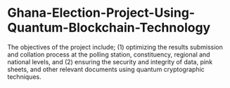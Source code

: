 # Ghana-Election-Project-Using-Quantum-Blockchain-Technology
The objectives of the project include; (1) optimizing the results submission and collation process at the polling station, constituency, regional and national levels, and (2) ensuring the security and integrity of data, pink sheets, and other relevant documents using quantum cryptographic techniques.
